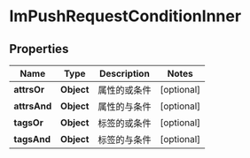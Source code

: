 

# ImPushRequestConditionInner


## Properties

| Name | Type | Description | Notes |
|------------ | ------------- | ------------- | -------------|
|**attrsOr** | **Object** | 属性的或条件 |  [optional] |
|**attrsAnd** | **Object** | 属性的与条件 |  [optional] |
|**tagsOr** | **Object** | 标签的或条件 |  [optional] |
|**tagsAnd** | **Object** | 标签的与条件 |  [optional] |



